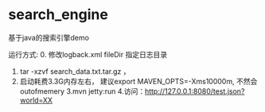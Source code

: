 # search_engine
基于java的搜索引擎demo

运行方式:
0. 修改logback.xml fileDir 指定日志目录
1. tar -xzvf search_data.txt.tar.gz ，
2. 启动耗费3.3G内存左右， 建议export MAVEN_OPTS=-Xms10000m, 不然会outofmemery
3.mvn jetty:run
4.访问：http://127.0.0.1:8080/test.json?world=XX

